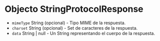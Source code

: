 # Objecto StringProtocolResponse

* `mimeType` String (opcional) - Tipo MIME de la respuesta.
* `charset` String (opcional) - Set de caracteres de la respuesta.
* `data` String | null - Un String representando el cuerpo de la respuesta.
